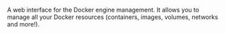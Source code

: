 A web interface for the Docker engine management. It allows you to manage all your Docker resources (containers, images, volumes, networks and more!).
